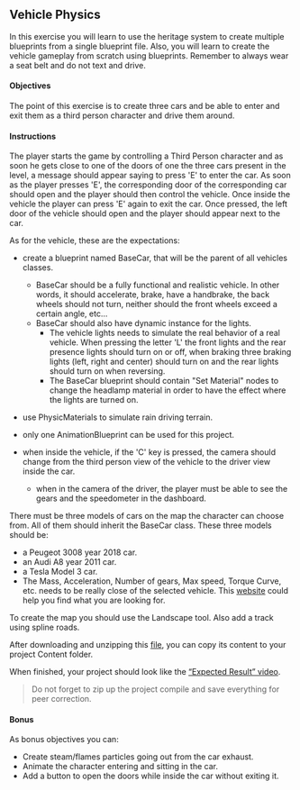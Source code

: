## Vehicle Physics

In this exercise you will learn to use the heritage system to create multiple blueprints from a single blueprint file. Also, you will learn to create the vehicle gameplay from scratch using blueprints. Remember to always wear a seat belt and do not text and drive.

#### Objectives

The point of this exercise is to create three cars and be able to enter and exit them as a third person character and drive them around.

#### Instructions

The player starts the game by controlling a Third Person character and as soon he gets close to one of the doors of one the three cars present in the level, a message should appear saying to press 'E' to enter the car. As soon as the player presses 'E', the corresponding door of the corresponding car should open and the player should then control the vehicle. Once inside the vehicle the player can press 'E' again to exit the car. Once pressed, the left door of the vehicle should open and the player should appear next to the car.

As for the vehicle, these are the expectations:

- create a blueprint named BaseCar, that will be the parent of all vehicles classes.
  - BaseCar should be a fully functional and realistic vehicle. In other words, it should accelerate, brake, have a handbrake, the back wheels should not turn, neither should the front wheels exceed a certain angle, etc...
  - BaseCar should also have dynamic instance for the lights.
    - The vehicle lights needs to simulate the real behavior of a real vehicle. When pressing the letter 'L' the front lights and the rear presence lights should turn on or off, when braking three braking lights (left, right and center) should turn on and the rear lights should turn on when reversing.
    - The BaseCar blueprint should contain "Set Material" nodes to change the headlamp material in order to have the effect where the lights are turned on.
- use PhysicMaterials to simulate rain driving terrain.

- only one AnimationBlueprint can be used for this project.

- when inside the vehicle, if the 'C' key is pressed, the camera should change from the third person view of the vehicle to the driver view inside the car.
  - when in the camera of the driver, the player must be able to see the gears and the speedometer in the dashboard.

There must be three models of cars on the map the character can choose from. All of them should inherit the BaseCar class. These three models should be:

- a Peugeot 3008 year 2018 car.
- an Audi A8 year 2011 car.
- a Tesla Model 3 car.
- The Mass, Acceleration, Number of gears, Max speed, Torque Curve, etc. needs to be really close of the selected vehicle. This [website](https://www.automobile-catalog.com) could help you find what you are looking for.

To create the map you should use the Landscape tool. Also add a track using spline roads.

After downloading and unzipping this [file](https://assets.01-edu.org/VehiculePhysics.zip), you can copy its content to your project Content folder.

When finished, your project should look like the [“Expected Result” video](https://youtu.be/4dXjFKh_jjY).

> Do not forget to zip up the project compile and save everything for peer correction.

#### Bonus

As bonus objectives you can:

- Create steam/flames particles going out from the car exhaust.
- Animate the character entering and sitting in the car.
- Add a button to open the doors while inside the car without exiting it.
